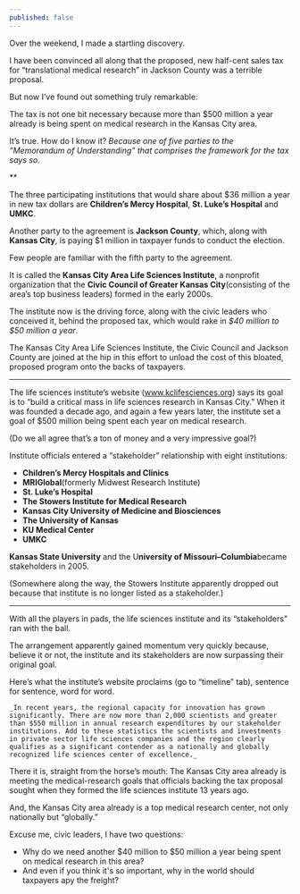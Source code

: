 ```yaml
---
published: false
---
```


Over the weekend, I made a startling discovery.

I have been convinced all along that the proposed, new half-cent sales tax for “translational medical research” in Jackson County was a terrible proposal.

But now I’ve found out something truly remarkable: 

The tax is not one bit necessary because more than $500 million a year already is being spent on medical research in the Kansas City area.

It’s true. How do I know it? _Because one of five parties to the “Memorandum of Understanding” that comprises the framework for the tax says so._

**

The three participating institutions that would share about $36 million a year in new tax dollars are **Children’s Mercy Hospital**, **St. Luke’s Hospital** and **UMKC**.

Another party to the agreement is **Jackson County**, which, along with **Kansas City**, is paying $1 million in taxpayer funds to conduct the election. 

Few people are familiar with the fifth party to the agreement.

It is called the **Kansas City Area Life Sciences Institute**, a nonprofit organization that the **Civic Council of Greater Kansas City**(consisting of the area’s top business leaders) formed in the early 2000s.

The institute now is the driving force, along with the civic leaders who conceived it, behind the proposed tax, which would rake in _$40 million to $50 million a year_. 

The Kansas City Area Life Sciences Institute, the Civic Council and Jackson County are joined at the hip in this effort to unload the cost of this bloated, proposed program onto the backs of taxpayers. 

***

The life sciences institute’s website (www.kclifesciences.org) says its goal is to “build a critical mass in life sciences research in Kansas City.” When it was founded a decade ago, and again a few years later, the institute set a goal of $500 million being spent each year on medical research. 

(Do we all agree that’s a ton of money and a very impressive goal?)  

Institute officials entered a “stakeholder” relationship with eight institutions:

- **Children’s Mercy Hospitals and Clinics**
- **MRIGlobal**(formerly Midwest Research Institute)
- **St. Luke’s Hospital**
- **The Stowers Institute for Medical Research**
- **Kansas City University of Medicine and Biosciences** 
- **The University of Kansas**
- **KU Medical Center**
- **UMKC**

**Kansas State University** and the U**niversity of Missouri–Columbia**became stakeholders in 2005.

(Somewhere along the way, the Stowers Institute apparently dropped out because that institute is no longer listed as a stakeholder.)   

***

With all the players in pads, the life sciences institute and its “stakeholders” ran with the ball.

The arrangement apparently gained momentum very quickly because, believe it or not, the institute and its stakeholders are now surpassing their original goal.

Here’s what the institute’s website proclaims (go to “timeline” tab), sentence for sentence, word for word.

    _In recent years, the regional capacity for innovation has grown significantly. There are now more than 2,000 scientists and greater than $550 million in annual research expenditures by our stakeholder institutions. Add to these statistics the scientists and investments in private sector life sciences companies and the region clearly qualifies as a significant contender as a nationally and globally recognized life sciences center of excellence._

There it is, straight from the horse’s mouth: The Kansas City area already is meeting the medical-research goals that officials backing the tax proposal sought when they formed the life sciences institute 13 years ago.

And, the Kansas City area already is a top medical research center, not only nationally but “globally.”

Excuse me, civic leaders, I have two questions:

<ul>
<li>Why do we need another $40 million to $50 million a year being spent on medical research in this area?</li>

<li>And even if you think it's so important, why in the world should taxpayers apy the freight?</li>
</ul>